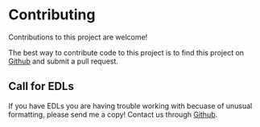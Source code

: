 # Contributing

Contributions to this project are welcome!

The best way to contribute code to this project is to find this project on [Github][github] and submit a pull request.

## Call for EDLs

If you have EDLs you are having trouble working with becuase of unusual formatting, please send me a copy! Contact us
through [Github].


[github]: https://github.com/iluvcapra/pycmx
